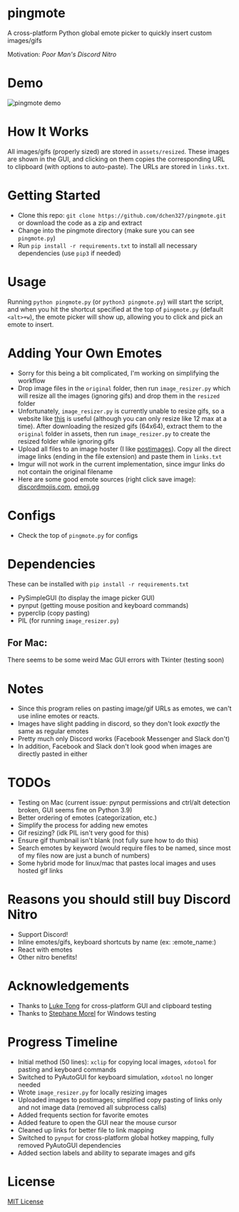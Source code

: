 # pingmote
A cross-platform Python global emote picker to quickly insert custom images/gifs 

Motivation: *Poor Man's Discord Nitro*


# Demo
![pingmote demo](https://user-images.githubusercontent.com/37674516/107857226-1e72f000-6dfb-11eb-8a9a-e938368b65bc.gif)

# How It Works
All images/gifs (properly sized) are stored in `assets/resized`. These images are shown in the GUI, and clicking on them copies the corresponding URL to clipboard (with options to auto-paste). The URLs are stored in `links.txt`.

# Getting Started
- Clone this repo: `git clone https://github.com/dchen327/pingmote.git` or download the code as a zip and extract
- Change into the pingmote directory (make sure you can see `pingmote.py`)
- Run `pip install -r requirements.txt` to install all necessary dependencies (use `pip3` if needed)

# Usage
Running `python pingmote.py` (or `python3 pingmote.py`) will start the script, and when you hit the shortcut specified at the top of `pingmote.py` (default `<alt>+w`), the emote picker will show up, allowing you to click and pick an emote to insert.

# Adding Your Own Emotes
- Sorry for this being a bit complicated, I'm working on simplifying the workflow
- Drop image files in the `original` folder, then run `image_resizer.py` which will resize all the images (ignoring gifs) and drop them in the `resized` folder
- Unfortunately, `image_resizer.py` is currently unable to resize gifs, so a website like [this](https://www.iloveimg.com/resize-image/resize-gif) is useful (although you can only resize like 12 max at a time). After downloading the resized gifs (64x64), extract them to the `original` folder in assets, then run `image_resizer.py` to create the resized folder while ignoring gifs
- Upload all files to an image hoster (I like [postimages](https://postimages.org/)). Copy all the direct image links (ending in the file extension) and paste them in `links.txt`
- Imgur will not work in the current implementation, since imgur links do not contain the original filename
- Here are some good emote sources (right click save image): [discordmojis.com](https://discordmojis.com/), [emoji.gg](https://emoji.gg/)

# Configs
- Check the top of `pingmote.py` for configs

# Dependencies
These can be installed with `pip install -r requirements.txt`

- PySimpleGUI (to display the image picker GUI)
- pynput (getting mouse position and keyboard commands)
- pyperclip (copy pasting)
- PIL (for running `image_resizer.py`)

## For Mac:
There seems to be some weird Mac GUI errors with Tkinter (testing soon)

# Notes
- Since this program relies on pasting image/gif URLs as emotes, we can't use inline emotes or reacts.
- Images have slight padding in discord, so they don't look *exactly* the same as regular emotes
- Pretty much only Discord works (Facebook Messenger and Slack don't)
- In addition, Facebook and Slack don't look good when images are directly pasted in either

# TODOs
- Testing on Mac (current issue: pynput permissions and ctrl/alt detection broken, GUI seems fine on Python 3.9)
- Better ordering of emotes (categorization, etc.)
- Simplify the process for adding new emotes
- Gif resizing? (idk PIL isn't very good for this)
- Ensure gif thumbnail isn't blank (not fully sure how to do this)
- Search emotes by keyword (would require files to be named, since most of my files now are just a bunch of numbers)
- Some hybrid mode for linux/mac that pastes local images and uses hosted gif links

# Reasons you should still buy Discord Nitro
- Support Discord!
- Inline emotes/gifs, keyboard shortcuts by name (ex: :emote_name:)
- React with emotes
- Other nitro benefits!

# Acknowledgements
- Thanks to [Luke Tong](https://github.com/luke-rt) for cross-platform GUI and clipboard testing
- Thanks to [Stephane Morel](https://github.com/SoAsEr) for Windows testing

# Progress Timeline
- Initial method (50 lines): `xclip` for copying local images, `xdotool` for pasting and keyboard commands
- Switched to PyAutoGUI for keyboard simulation, `xdotool` no longer needed
- Wrote `image_resizer.py` for locally resizing images
- Uploaded images to postimages; simplified copy pasting of links only and not image data (removed all subprocess calls)
- Added frequents section for favorite emotes
- Added feature to open the GUI near the mouse cursor
- Cleaned up links for better file to link mapping
- Switched to `pynput` for cross-platform global hotkey mapping, fully removed PyAutoGUI dependencies
- Added section labels and ability to separate images and gifs

# License
[MIT License](https://github.com/dchen327/pingmote/blob/master/LICENSE.md)